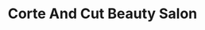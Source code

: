 ---
title: "Corte And Cut Beauty Salon"
url: /swannanoa/corte-and-cut-beauty-salon/
shop: beauty
---